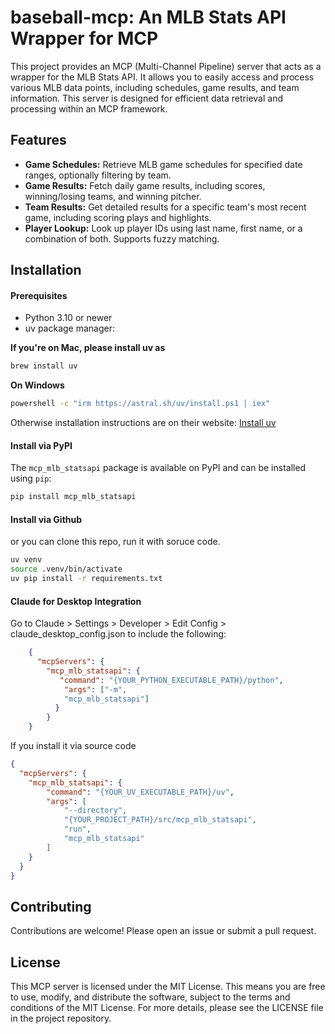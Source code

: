 # baseball-mcp: An MLB Stats API Wrapper for MCP

This project provides an MCP (Multi-Channel Pipeline) server that acts as a wrapper for the MLB Stats API.  It allows you to easily access and process various MLB data points, including schedules, game results, and team information.  This server is designed for efficient data retrieval and processing within an MCP framework.

## Features

* **Game Schedules:** Retrieve MLB game schedules for specified date ranges, optionally filtering by team.
* **Game Results:** Fetch daily game results, including scores, winning/losing teams, and winning pitcher.
* **Team Results:** Get detailed results for a specific team's most recent game, including scoring plays and highlights.
* **Player Lookup:** Look up player IDs using last name, first name, or a combination of both.  Supports fuzzy matching.

## Installation

#### Prerequisites
- Python 3.10 or newer
- uv package manager: 

**If you're on Mac, please install uv as**
```bash
brew install uv
```
**On Windows**
```bash
powershell -c "irm https://astral.sh/uv/install.ps1 | iex" 
```
Otherwise installation instructions are on their website: [Install uv](https://docs.astral.sh/uv/getting-started/installation/)

#### Install via PyPI
The `mcp_mlb_statsapi` package is available on PyPI and can be installed using `pip`:

```bash
pip install mcp_mlb_statsapi
```

#### Install via Github
or you can clone this repo, run it with soruce code.
```bash
uv venv
source .venv/bin/activate
uv pip install -r requirements.txt
```

#### Claude for Desktop Integration
Go to Claude > Settings > Developer > Edit Config > claude_desktop_config.json to include the following:

```json
    {
      "mcpServers": {
        "mcp_mlb_statsapi": {
           "command": "{YOUR_PYTHON_EXECUTABLE_PATH}/python",
            "args": ["-m",
            "mcp_mlb_statsapi"]
          }
        }
    }
```

If you install it via source code
```json
{
  "mcpServers": {
    "mcp_mlb_statsapi": {
        "command": "{YOUR_UV_EXECUTABLE_PATH}/uv",
        "args": [
            "--directory",
            "{YOUR_PROJECT_PATH}/src/mcp_mlb_statsapi",
            "run",
            "mcp_mlb_statsapi"
        ]
    }
  }
}
```

## Contributing

Contributions are welcome! Please open an issue or submit a pull request.

## License

This MCP server is licensed under the MIT License. This means you are free to use, modify, and distribute the software, subject to the terms and conditions of the MIT License. For more details, please see the LICENSE file in the project repository.

